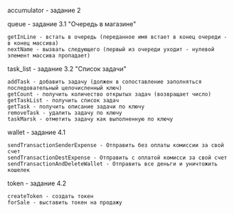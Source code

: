 accumulator - задание 2

queue - задание 3.1 "Очередь в магазине"

    getInLine - встать в очередь (переданное имя встает в конец очереди - в конец массива)
    nextName - вызвать следующего (первый из очереди уходит - нулевой элемент массива пропадает)

task_list - задание 3.2 "Список задачи"

    addTask - добавить задачу (должен в сопоставление заполняться последовательный целочисленный ключ)
    getCount - получить количество открытых задач (возвращает число)
    getTaskList - получить список задач
    getTask - получить описание задачи по ключу
    removeTask - удалить задачу по ключу
    taskMarsk - отметить задачу как выполненную по ключу

wallet - задание 4.1 

    sendTransactionSenderExpense - Отправить без оплаты комиссии за свой счет
    sendTransactionDestExpense - Отправить с оплатой комисси за свой счет
    sendTransactionAndDeleteWallet - Отправить все деньги и уничтожить кошелек

token - задание 4.2

    createToken - создать токен
    forSale - выставить токен на продажу
